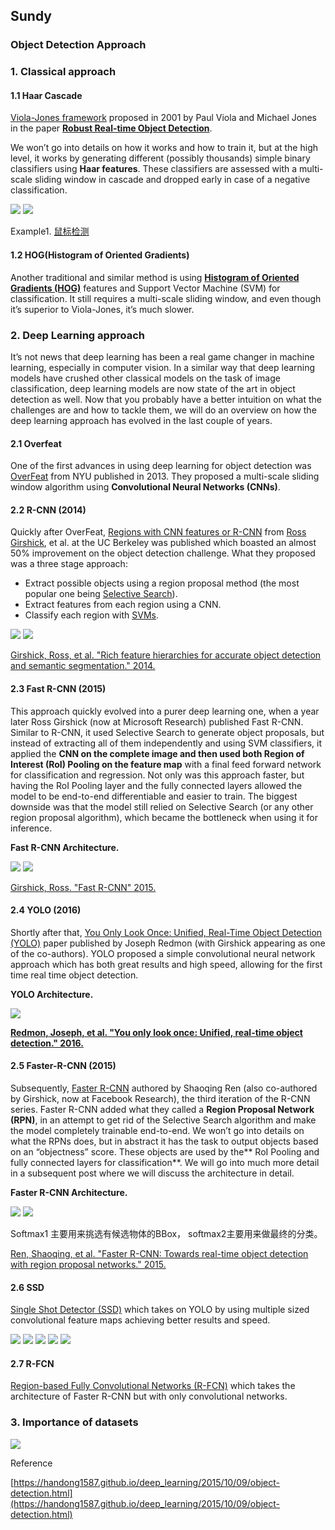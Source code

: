 ## Sundy

### Object Detection Approach
### 1. Classical approach
#### 1.1 Haar Cascade
[Viola-Jones framework](https://en.wikipedia.org/wiki/Viola%E2%80%93Jones_object_detection_framework) proposed in 2001 by Paul Viola and Michael Jones in the paper [**Robust Real-time Object Detection**](http://www.hpl.hp.com/techreports/Compaq-DEC/CRL-2001-1.pdf). 

We won’t go into details on how it works and how to train it, but at the high level, it works by generating different (possibly thousands) simple binary classifiers using **Haar features**. These classifiers are assessed with a multi-scale sliding window in cascade and dropped early in case of a negative classification.

![](./imgs/haar1.png)
![](./imgs/haar2.png)

Example1. [鼠标检测](http://blog.topspeedsnail.com/archives/10511)

#### 1.2 HOG(Histogram of Oriented Gradients)
Another traditional and similar method is using [**Histogram of Oriented Gradients (HOG)**](https://en.wikipedia.org/wiki/Histogram_of_oriented_gradients) features and Support Vector Machine (SVM) for classification. It still requires a multi-scale sliding window, and even though it’s superior to Viola-Jones, it’s much slower.


### 2. Deep Learning approach
It’s not news that deep learning has been a real game changer in machine learning, especially in computer vision. In a similar way that deep learning models have crushed other classical models on the task of image classification, deep learning models are now state of the art in object detection as well.
Now that you probably have a better intuition on what the challenges are and how to tackle them, we will do an overview on how the deep learning approach has evolved in the last couple of years.

#### 2.1 Overfeat

One of the first advances in using deep learning for object detection was [OverFeat](https://arxiv.org/abs/1312.6229) from NYU published in 2013. They proposed a multi-scale sliding window algorithm using **Convolutional Neural Networks (CNNs)**.

#### 2.2 R-CNN (2014)

Quickly after OverFeat, [Regions with CNN features or R-CNN](https://arxiv.org/abs/1311.2524) from [Ross Girshick](http://www.rossgirshick.info/), et al. at the UC Berkeley was published which boasted an almost 50% improvement on the object detection challenge. What they proposed was a three stage approach:

- Extract possible objects using a region proposal method (the most popular one being [Selective Search](http://www.huppelen.nl/publications/selectiveSearchDraft.pdf)).
- Extract features from each region using a CNN.
- Classify each region with [SVMs](https://en.wikipedia.org/wiki/Support_vector_machine).

![](./imgs/rcnn.jpg)
![](./imgs/rcnn-1.png)

[Girshick, Ross, et al. "Rich feature hierarchies for accurate object detection and semantic segmentation." 2014.](https://arxiv.org/abs/1311.2524)


#### 2.3 Fast R-CNN (2015)
This approach quickly evolved into a purer deep learning one, when a year later Ross Girshick (now at Microsoft Research) published Fast R-CNN. Similar to R-CNN, it used Selective Search to generate object proposals, but instead of extracting all of them independently and using SVM classifiers, it applied the **CNN on the complete image and then used both Region of Interest (RoI) Pooling on the feature map** with a final feed forward network for classification and regression. Not only was this approach faster, but having the RoI Pooling layer and the fully connected layers allowed the model to be end-to-end differentiable and easier to train. The biggest downside was that the model still relied on Selective Search (or any other region proposal algorithm), which became the bottleneck when using it for inference.

**Fast R-CNN Architecture.**

![](./imgs/fastrcnn.jpg)
![](./imgs/fast-rcnn-1.png)

[Girshick, Ross. "Fast R-CNN" 2015.](https://arxiv.org/abs/1504.08083)

#### 2.4 YOLO (2016)
Shortly after that, [You Only Look Once: Unified, Real-Time Object Detection (YOLO)](https://arxiv.org/abs/1506.02640) paper published by Joseph Redmon (with Girshick appearing as one of the co-authors). YOLO proposed a simple convolutional neural network approach which has both great results and high speed, allowing for the first time real time object detection.

**YOLO Architecture.**

![](./imgs/yolo.jpg)

[**Redmon, Joseph, et al. "You only look once: Unified, real-time object detection." 2016.**](https://arxiv.org/abs/1506.02640)

#### 2.5 Faster-R-CNN (2015)
Subsequently, [Faster R-CNN](https://arxiv.org/abs/1506.01497) authored by Shaoqing Ren (also co-authored by Girshick, now at Facebook Research), the third iteration of the R-CNN series. Faster R-CNN added what they called a **Region Proposal Network (RPN)**, in an attempt to get rid of the Selective Search algorithm and make the model completely trainable end-to-end. We won’t go into details on what the RPNs does, but in abstract it has the task to output objects based on an “objectness” score. These objects are used by the** RoI Pooling and fully connected layers for classification**. We will go into much more detail in a subsequent post where we will discuss the architecture in detail.

**Faster R-CNN Architecture.**

![](./imgs/fasterrcnn.jpg)
![](./imgs/faster-rcnn-1.png)

Softmax1 主要用来挑选有候选物体的BBox， softmax2主要用来做最终的分类。

[Ren, Shaoqing, et al. "Faster R-CNN: Towards real-time object detection with region proposal networks." 2015.](https://arxiv.org/abs/1506.01497)

#### 2.6 SSD 
[Single Shot Detector (SSD)](https://arxiv.org/abs/1512.02325) which takes on YOLO by using multiple sized convolutional feature maps achieving better results and speed.

![](./imgs/ssd-1.png)
![](./imgs/ssd-2.png)
![](./imgs/ssd-3.png)
![](./imgs/ssd-4.png)
![](./imgs/ssd-default-box.png)

#### 2.7 R-FCN 
[Region-based Fully Convolutional Networks (R-FCN)](https://arxiv.org/abs/1605.06409) which takes the architecture of Faster R-CNN but with only convolutional networks.


### 3. Importance of datasets

![](./imgs/datasets.png)

Reference

[https://handong1587.github.io/deep_learning/2015/10/09/object-detection.html](https://handong1587.github.io/deep_learning/2015/10/09/object-detection.html)
